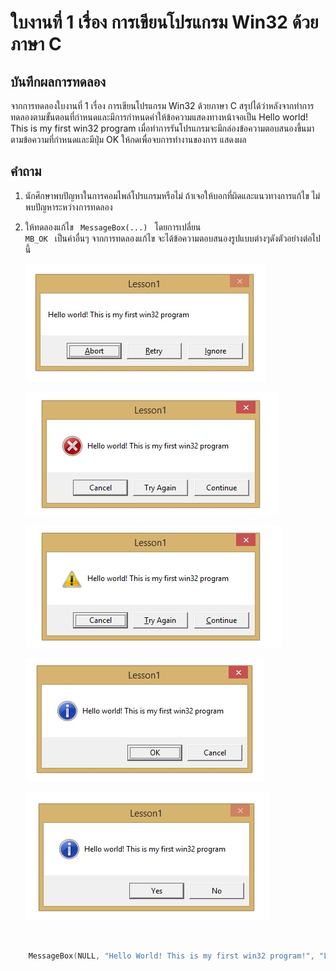 # ใบงานที่ 1 เรื่อง การเขียนโปรแกรม Win32 ด้วยภาษา C

## บันทึกผลการทดลอง
   จากการทดลองใบงานที่ 1 เรื่อง การเขียนโปรแกรม Win32 ด้วยภาษา C สรุปได้ว่าหลังจากทำการทดลองตามขั้นตอนที่กำหนดและมีการกำหนดค่าให้ข้อความแสดงทางหน้าจอเป็น
   Hello world! This is my first win32 program เมื่อทำการรันโปรแกรมจะมีกล่องข้อความตอบสนองขึ้นมาตามข้อความที่กำหนดและมีปุ่ม OK ให้กดเพื่อจบการทำงานของการ    แสดงผล

## คำถาม 
1. นักศึกษาพบปัญหาในการคอมไพล์โปรแกรมหรือไม่ ถ้าเจอให้บอกที่ผิดและแนวทางการแก้ไข
   ไม่พบปัญหาระหว่างการทดลอง
2. ให้ทดลองแก้ไข <code> MessageBox(...) </code> โดยการเปลี่ยน <code> MB_OK </code> เป็นค่าอื่นๆ
   จากการทดลองแก้ไข จะได้ข้อความตอบสนองรูปแบบต่างๆดังตัวอย่างต่อไปนี้
   
   ![](https://github.com/NATAKORNCHA/LAB-01/blob/master/imgs/m2.1.jpg)
   
   ![](https://github.com/NATAKORNCHA/LAB-01/blob/master/imgs/m2.2.jpg)
   
   ![](https://github.com/NATAKORNCHA/LAB-01/blob/master/imgs/m2.3.jpg)
   
   ![](https://github.com/NATAKORNCHA/LAB-01/blob/master/imgs/m2.4.jpg)
   
   ![](https://github.com/NATAKORNCHA/LAB-01/blob/master/imgs/m2.5.jpg)
   
   ![]()
```c 
 	MessageBox(NULL, "Hello World! This is my first win32 program!", "Lesson1", MB_OK);
```
				
